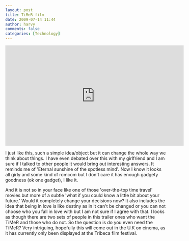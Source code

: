 ```yaml
---
layout: post
title: TiMeR film
date: 2009-07-14 11:44
author: harvy
comments: false
categories: [Technology]
---
```

<iframe width="560" height="315" src="https://www.youtube.com/embed/9x4DpyDCa_8?rel=0" frameborder="0" allowfullscreen></iframe>

I just like this, such a simple idea/object but it can change the whole way we think about things. I have even debated over this with my girlfriend and I am sure if I talked to other people it would bring out interesting answers. It reminds me of 'Eternal sunshine of the spotless mind'. Now I know it looks all girly and some kind of romcom but I don't care it has enough gadgety goodness (ok one gadget), I like it.

And it is not so in your face like one of those 'over-the-top time travel' movies but more of a subtle 'what if you could know a little bit about your future.' Would it completely change your decisions now? It also includes the idea that being in love is like destiny as in it can't be changed or you can not choose who you fall in love with but I am not sure if I agree with that. I looks as though there are two sets of people in this trailer ones who want the TiMeR and those who do not. So the question is do you even need the TiMeR? Very intriguing, hopefully this will come out in the U.K on cinema, as it has currently only been displayed at the Tribeca film festival.